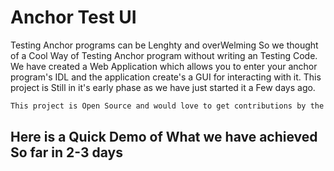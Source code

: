 # Anchor Test UI

Testing Anchor programs can be Lenghty and overWelming So we thought of a Cool Way of Testing Anchor program without writing an Testing Code. We have created a Web Application which allows you to enter your anchor program's IDL and the application create's a GUI for interacting with it. This project is Still in it's early phase as we have just started it a Few days ago.

```scala
This project is Open Source and would love to get contributions by the Community
```

## Here is a Quick Demo of What we have achieved So far in 2-3 days



